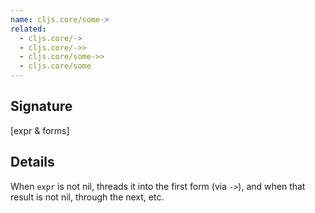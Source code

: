 ```yaml
---
name: cljs.core/some->
related:
  - cljs.core/->
  - cljs.core/->>
  - cljs.core/some->>
  - cljs.core/some
---
```


## Signature
[expr & forms]


## Details

When `expr` is not nil, threads it into the first form (via `->`), and when that
result is not nil, through the next, etc.
